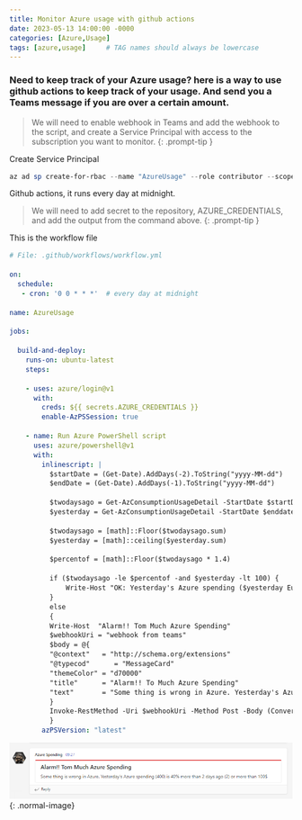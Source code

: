 ```yaml
---
title: Monitor Azure usage with github actions
date: 2023-05-13 14:00:00 -0000
categories: [Azure,Usage]
tags: [azure,usage]     # TAG names should always be lowercase
---
```


### Need to keep track of your Azure usage? here is a way to use github actions to keep track of your usage. And send you a Teams message if you are over a certain amount.

> We will need to enable webhook in Teams and add the webhook to the script, and create a Service Principal with access to the subscription you want to monitor.
{: .prompt-tip }

Create Service Principal
```powershell
az ad sp create-for-rbac --name "AzureUsage" --role contributor --scopes /subscriptions/0692777c --sdk-auth
```

Github actions, it runs every day at midnight.
> We will need to add secret to the repository, AZURE_CREDENTIALS, and add the output from the command above.
{: .prompt-tip }

This is the workflow file
```yaml
# File: .github/workflows/workflow.yml

on:
  schedule:
   - cron: '0 0 * * *'  # every day at midnight

name: AzureUsage

jobs:

  build-and-deploy:
    runs-on: ubuntu-latest
    steps:
    
    - uses: azure/login@v1
      with:
        creds: ${{ secrets.AZURE_CREDENTIALS }}
        enable-AzPSSession: true 
        
    - name: Run Azure PowerShell script
      uses: azure/powershell@v1
      with:
        inlinescript: |
          $startDate = (Get-Date).AddDays(-2).ToString("yyyy-MM-dd")
          $endDate = (Get-Date).AddDays(-1).ToString("yyyy-MM-dd")

          $twodaysago = Get-AzConsumptionUsageDetail -StartDate $startDate -EndDate $startDate | Measure-Object -Property PretaxCost -Sum | Select-Object Sum
          $yesterday = Get-AzConsumptionUsageDetail -StartDate $enddate -EndDate $enddate | Measure-Object -Property PretaxCost -Sum | Select-Object Sum
                    
          $twodaysago = [math]::Floor($twodaysago.sum)
          $yesterday = [math]::ceiling($yesterday.sum)

          $percentof = [math]::Floor($twodaysago * 1.4)

          if ($twodaysago -le $percentof -and $yesterday -lt 100) {
              Write-Host "OK: Yesterday's Azure spending ($yesterday Euro) is not 40% more than 2 days ago ($twodaysago Euro) and not more than 100 Euro | yesterday=$yesterday, spending2daysago=$twodaysago"
          }
          else
          {
          Write-Host  "Alarm!! Tom Much Azure Spending"
          $webhookUri = "webhook from teams"
          $body = @{
          "@context"   = "http://schema.org/extensions"
          "@typecod"      = "MessageCard"
          "themeColor" = "d70000"
          "title"      = "Alarm!! To Much Azure Spending"
          "text"       = "Some thing is wrong in Azure. Yesterday's Azure spending ($yesterday Euro) is 40% more than 2 days ago ($twodaysago Euro) or more than 100 Euro"
          }
          Invoke-RestMethod -Uri $webhookUri -Method Post -Body (ConvertTo-Json -InputObject $body) 
          }
        azPSVersion: "latest"
```
![Desktop View](/assets/img/blog/spending.png){: .normal-image}